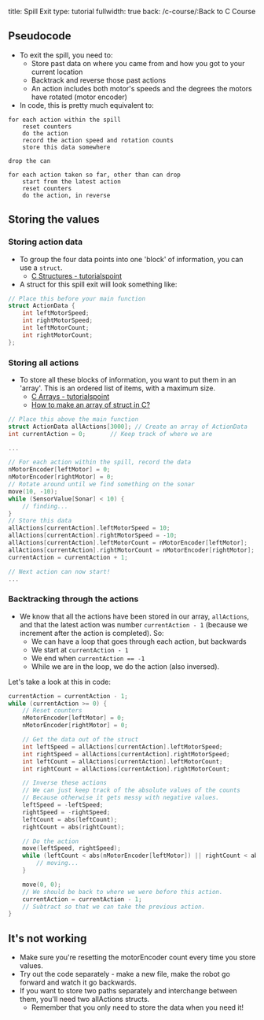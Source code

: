 title: Spill Exit
type: tutorial
fullwidth: true
back: /c-course/:Back to C Course

## Pseudocode
- To exit the spill, you need to:
    - Store past data on where you came from and how you got to your current location
    - Backtrack and reverse those past actions
    - An action includes both motor's speeds and the degrees the motors have rotated (motor encoder)
- In code, this is pretty much equivalent to:

```
for each action within the spill
    reset counters
    do the action
    record the action speed and rotation counts
    store this data somewhere

drop the can

for each action taken so far, other than can drop
    start from the latest action
    reset counters
    do the action, in reverse
```

## Storing the values
### Storing action data
- To group the four data points into one 'block' of information, you can use a `struct`. 
    - [C Structures - tutorialspoint](https://www.tutorialspoint.com/cprogramming/c_structures.htm)
- A struct for this spill exit will look something like:

```cpp
// Place this before your main function
struct ActionData {
    int leftMotorSpeed;
    int rightMotorSpeed;
    int leftMotorCount;
    int rightMotorCount;
};
```

### Storing all actions
- To store all these blocks of information, you want to put them in an 'array'. This is an ordered list of items, with a maximum size.
    - [C Arrays - tutorialspoint](https://www.tutorialspoint.com/cprogramming/c_arrays.htm)
    - [How to make an array of struct in C?](https://stackoverflow.com/a/32185804)

```cpp
// Place this above the main function
struct ActionData allActions[3000]; // Create an array of ActionData
int currentAction = 0;       // Keep track of where we are

...

// For each action within the spill, record the data
nMotorEncoder[leftMotor] = 0;
nMotorEncoder[rightMotor] = 0;
// Rotate around until we find something on the sonar
move(10, -10);
while (SensorValue[Sonar] < 10) {
    // finding...
}
// Store this data
allActions[currentAction].leftMotorSpeed = 10;
allActions[currentAction].rightMotorSpeed = -10;
allActions[currentAction].leftMotorCount = nMotorEncoder[leftMotor];
allActions[currentAction].rightMotorCount = nMotorEncoder[rightMotor];
currentAction = currentAction + 1;

// Next action can now start!
...
```

### Backtracking through the actions
- We know that all the actions have been stored in our array, `allActions`, and that the latest action was number `currentAction - 1` (because we increment after the action is completed). So:
    - We can have a loop that goes through each action, but backwards
    - We start at `currentAction - 1`
    - We end when `currentAction == -1`
    - While we are in the loop, we do the action (also inversed).

Let's take a look at this in code:

```cpp
currentAction = currentAction - 1;
while (currentAction >= 0) {
    // Reset counters
    nMotorEncoder[leftMotor] = 0;
    nMotorEncoder[rightMotor] = 0;

    // Get the data out of the struct
    int leftSpeed = allActions[currentAction].leftMotorSpeed;
    int rightSpeed = allActions[currentAction].rightMotorSpeed;
    int leftCount = allActions[currentAction].leftMotorCount;
    int rightCount = allActions[currentAction].rightMotorCount;

    // Inverse these actions
    // We can just keep track of the absolute values of the counts
    // Because otherwise it gets messy with negative values.
    leftSpeed = -leftSpeed;
    rightSpeed = -rightSpeed;
    leftCount = abs(leftCount);
    rightCount = abs(rightCount);

    // Do the action
    move(leftSpeed, rightSpeed);
    while (leftCount < abs(nMotorEncoder[leftMotor]) || rightCount < abs(nMotorEncoder[rightMotor]))) {
        // moving...
    }

    move(0, 0);
    // We should be back to where we were before this action.
    currentAction = currentAction - 1;
    // Subtract so that we can take the previous action.
}
```

## It's not working
- Make sure you're resetting the motorEncoder count every time you store values.
- Try out the code separately - make a new file, make the robot go forward and watch it go backwards.
- If you want to store two paths separately and interchange between them, you'll need two allActions structs.
    - Remember that you only need to store the data when you need it!